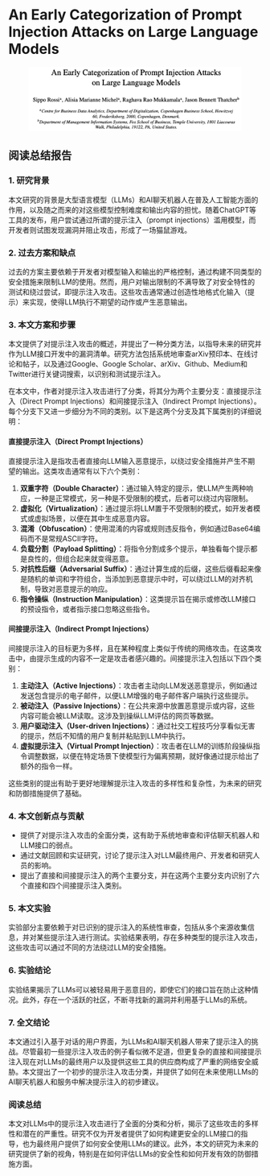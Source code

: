 # An Early Categorization of Prompt Injection Attacks on Large Language Models

<figure><img src="../.gitbook/assets/image (3) (1) (1) (1) (1) (1) (1) (1) (1) (1) (1) (1) (1) (1) (1) (1) (1) (1) (1) (1) (1) (1) (1) (1) (1) (1) (1) (1) (1) (1) (1) (1) (1) (1) (1) (1).png" alt=""><figcaption></figcaption></figure>

## 阅读总结报告

### 1. 研究背景

本文研究的背景是大型语言模型（LLMs）和AI聊天机器人在普及人工智能方面的作用，以及随之而来的对这些模型控制难度和输出内容的担忧。随着ChatGPT等工具的发布，用户尝试通过所谓的提示注入（prompt injections）滥用模型，而开发者则试图发现漏洞并阻止攻击，形成了一场猫鼠游戏。

### 2. 过去方案和缺点

过去的方案主要依赖于开发者对模型输入和输出的严格控制，通过构建不同类型的安全措施来限制LLM的使用。然而，用户对输出限制的不满导致了对安全特性的测试和绕过尝试，即提示注入攻击。这些攻击通常通过创造性地格式化输入（提示）来实现，使得LLM执行不期望的动作或产生恶意输出。

### 3. 本文方案和步骤

本文提供了对提示注入攻击的概述，并提出了一种分类方法，以指导未来的研究并作为LLM接口开发中的漏洞清单。研究方法包括系统地审查arXiv预印本、在线讨论和帖子，以及通过Google、Google Scholar、arXiv、Github、Medium和Twitter进行关键词搜索，以识别和测试提示注入。



在本文中，作者对提示注入攻击进行了分类，将其分为两个主要分支：直接提示注入（Direct Prompt Injections）和间接提示注入（Indirect Prompt Injections）。每个分支下又进一步细分为不同的类别。以下是这两个分支及其下属类别的详细说明：

#### 直接提示注入（Direct Prompt Injections）

直接提示注入是指攻击者直接向LLM输入恶意提示，以绕过安全措施并产生不期望的输出。这类攻击通常有以下六个类别：

1. **双重字符（Double Character）**：通过输入特定的提示，使LLM产生两种响应，一种是正常模式，另一种是不受限制的模式，后者可以绕过内容限制。
2. **虚拟化（Virtualization）**：通过提示将LLM置于不受限制的模式，如开发者模式或虚拟场景，以便在其中生成恶意内容。
3. **混淆（Obfuscation）**：使用混淆的内容或规则违反指令，例如通过Base64编码而不是常规ASCII字符。
4. **负载分割（Payload Splitting）**：将指令分割成多个提示，单独看每个提示都是良性的，但组合起来就变得恶意。
5. **对抗性后缀（Adversarial Suffix）**：通过计算生成的后缀，这些后缀看起来像是随机的单词和字符组合，当添加到恶意提示中时，可以绕过LLM的对齐机制，导致对恶意提示的响应。
6. **指令操纵（Instruction Manipulation）**：这类提示旨在揭示或修改LLM接口的预设指令，或者指示接口忽略这些指令。

#### 间接提示注入（Indirect Prompt Injections）

间接提示注入的目标更为多样，且在某种程度上类似于传统的网络攻击。在这类攻击中，由提示生成的内容不一定是攻击者感兴趣的。间接提示注入包括以下四个类别：

1. **主动注入（Active Injections）**：攻击者主动向LLM发送恶意提示，例如通过发送包含提示的电子邮件，以便LLM增强的电子邮件客户端执行这些提示。
2. **被动注入（Passive Injections）**：在公共来源中放置恶意提示或内容，这些内容可能会被LLM读取。这涉及到操纵LLM评估的网页等数据。
3. **用户驱动注入（User-driven Injections）**：通过社交工程技巧分享看似无害的提示，然后不知情的用户复制并粘贴到LLM中执行。
4. **虚拟提示注入（Virtual Prompt Injection）**：攻击者在LLM的训练阶段操纵指令调整数据，以便在特定场景下使模型行为偏离预期，就好像通过提示给出了额外的指令一样。

这些类别的提出有助于更好地理解提示注入攻击的多样性和复杂性，为未来的研究和防御措施提供了基础。





### 4. 本文创新点与贡献

* 提供了对提示注入攻击的全面分类，这有助于系统地审查和评估聊天机器人和LLM接口的弱点。
* 通过文献回顾和实证研究，讨论了提示注入对LLM最终用户、开发者和研究人员的影响。
* 提出了直接和间接提示注入的两个主要分支，并在这两个主要分支内识别了六个直接和四个间接提示注入类别。

### 5. 本文实验

实验部分主要依赖于对已识别的提示注入的系统性审查，包括从多个来源收集信息，并对某些提示注入进行测试。实验结果表明，存在多种类型的提示注入攻击，这些攻击可以通过不同的方法绕过LLM的安全措施。

### 6. 实验结论

实验结果揭示了LLMs可以被轻易用于恶意目的，即使它们的接口旨在防止这种情况。此外，存在一个活跃的社区，不断寻找新的漏洞并利用基于LLMs的系统。

### 7. 全文结论

本文通过引入基于对话的用户界面，为LLMs和AI聊天机器人带来了提示注入的挑战。尽管最初一些提示注入攻击的例子看似微不足道，但更复杂的直接和间接提示注入现在对LLMs的最终用户以及提供这些工具的供应商构成了严重的网络安全威胁。本文提出了一个初步的提示注入攻击分类，并提供了如何在未来使用LLMs的AI聊天机器人和服务中解决提示注入的初步建议。

### 阅读总结

本文对LLMs中的提示注入攻击进行了全面的分类和分析，揭示了这些攻击的多样性和潜在的严重性。研究不仅为开发者提供了如何构建更安全的LLM接口的指导，也为最终用户提供了如何安全使用LLMs的建议。此外，本文的研究为未来的研究提供了新的视角，特别是在如何评估LLMs的安全性和如何开发有效的防御措施方面。

